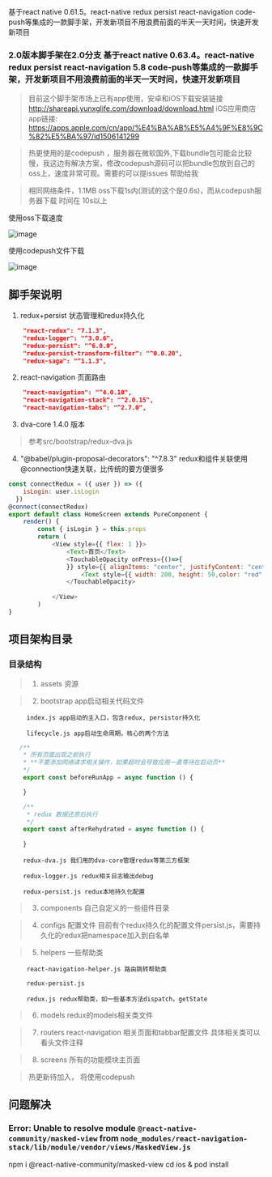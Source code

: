 基于react native 0.61.5。react-native redux persist react-navigation code-push等集成的一款脚手架，开发新项目不用浪费前面的半天一天时间，快速开发新项目

### 2.0版本脚手架在2.0分支 基于react native 0.63.4。react-native redux persist react-navigation 5.8 code-push等集成的一款脚手架，开发新项目不用浪费前面的半天一天时间，快速开发新项目


> 目前这个脚手架市场上已有app使用，安卓和iOS下载安装链接  http://shareapi.yunxglife.com/download/download.html  iOS应用商店 app链接: https://apps.apple.com/cn/app/%E4%BA%AB%E5%A4%9F%E8%9C%82%E5%BA%97/id1506141299

> 热更使用的是codepush ，服务器在微软国外,下载bundle包可能会比较慢，我这边有解决方案，修改codepush源码可以把bundle包放到自己的oss上，速度非常可观。需要的可以提issues 帮助给我



> 相同网络条件，1.1MB oss下载1s内(测试的这个是0.6s)，而从codepush服务器下载 时间在 10s以上


使用oss下载速度


![image](https://github.com/LewinJun/react-native-lewin-scaffold/blob/master/fast.gif)

使用codepush文件下载

![image](https://github.com/LewinJun/react-native-lewin-scaffold/blob/master/slow.gif)


## 脚手架说明

1. redux+persist 状态管理和redux持久化

```json
    "react-redux": "7.1.3",
    "redux-logger": "^3.0.6",
    "redux-persist": "^6.0.0",
    "redux-persist-transform-filter": "^0.0.20",
    "redux-saga": "^1.1.3",
```

2. react-navigation 页面路由
```json
    "react-navigation": "^4.0.10",
    "react-navigation-stack": "^2.0.15",
    "react-navigation-tabs": "^2.7.0",
```

3. dva-core 1.4.0 版本

> 参考src/bootstrap/redux-dva.js

4. "@babel/plugin-proposal-decorators": "^7.8.3" redux和组件关联使用@connection快速关联，比传统的要方便很多

```javascript
const connectRedux = ({ user }) => ({
    isLogin: user.isLogin
  })
@connect(connectRedux)
export default class HomeScreen extends PureComponent {
    render() {
        const { isLogin } = this.props
        return (
            <View style={{ flex: 1 }}>
                <Text>首页</Text>
                <TouchableOpacity onPress={()=>{
                }} style={{ alignItems: "center", justifyContent: "center" }}>
                    <Text style={{ width: 200, height: 50,color: "red" }}>{isLogin ? "退出登录" : "登录"}</Text>
                </TouchableOpacity>
                
            </View>
        )
}
```

## 项目架构目录

### 目录结构

>1. assets 资源

>2. bootstrap app启动相关代码文件

         index.js app启动的主入口，包含redux, persistor持久化

         lifecycle.js app启动生命周期，核心的两个方法

```javascript
   /**
    * 所有页面出现之前执行
    * **不要添加网络请求相关操作，如果超时会导致应用一直等待在启动页**
    */
    export const beforeRunApp = async function () {

    }

    /**
     * redux 数据还原后执行
     */
    export const afterRehydrated = async function () {
        
    }
```

        redux-dva.js 我们用的dva-core管理redux等第三方框架

        redux-logger.js redux相关日志输出debug

        redux-persist.js redux本地持久化配置

> 3. components 自己自定义的一些组件目录

> 4. configs 配置文件 目前有个redux持久化的配置文件persist.js，需要持久化的redux把namespace加入到白名单

> 5. helpers 一些帮助类
    
         react-navigation-helper.js 路由跳转帮助类

         redux-persist.js
        
         redux.js redux帮助类，如一些基本方法dispatch，getState

> 6. models redux的models相关类文件

> 7. routers react-navigation 相关页面和tabbar配置文件 具体相关类可以看头文件注释

> 8. screens 所有的功能模块主页面



> 热更新待加入， 将使用codepush




## 问题解决

### Error: Unable to resolve module `@react-native-community/masked-view` from `node_modules/react-navigation-stack/lib/module/vendor/views/MaskedView.js`

npm i @react-native-community/masked-view
cd ios & pod install 
